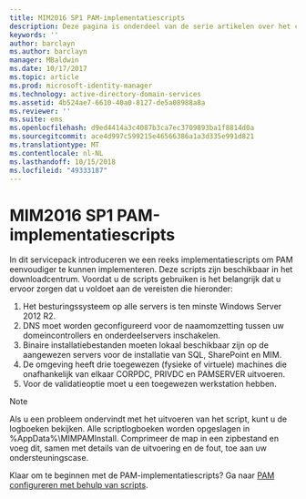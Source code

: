 ```yaml
---
title: MIM2016 SP1 PAM-implementatiescripts
description: Deze pagina is onderdeel van de serie artikelen over het configureren van Privileged Identity Manager met behulp van scripts. De pagina bevat een lijst met aannames met betrekking tot de omgeving.
keywords: ''
author: barclayn
ms.author: barclayn
manager: MBaldwin
ms.date: 10/17/2017
ms.topic: article
ms.prod: microsoft-identity-manager
ms.technology: active-directory-domain-services
ms.assetid: 4b524ae7-6610-40a0-8127-de5a08988a8a
ms.reviewer: ''
ms.suite: ems
ms.openlocfilehash: d9ed4414a3c4087b3ca7ec3709893ba1f8814d0a
ms.sourcegitcommit: ace4d997c599215e46566386a1a3d335e991d821
ms.translationtype: MT
ms.contentlocale: nl-NL
ms.lasthandoff: 10/15/2018
ms.locfileid: "49333187"
---
```

# <a name="mim2016-sp1-pam-deployment-scripts"></a>MIM2016 SP1 PAM-implementatiescripts

In dit servicepack introduceren we een reeks implementatiescripts om PAM eenvoudiger te kunnen implementeren. Deze scripts zijn beschikbaar in het downloadcentrum. Voordat u de scripts gebruiken is het belangrijk dat u ervoor zorgen dat u voldoet aan de vereisten die hieronder:

1. Het besturingssysteem op alle servers is ten minste Windows Server 2012 R2.
2. DNS moet worden geconfigureerd voor de naamomzetting tussen uw domeincontrollers en onderdeelservers inschakelen.
3. Binaire installatiebestanden moeten lokaal beschikbaar zijn op de aangewezen servers voor de installatie van SQL, SharePoint en MIM.
4. De omgeving heeft drie toegewezen (fysieke of virtuele) machines die onafhankelijk van elkaar CORPDC, PRIVDC en PAMSERVER uitvoeren.
5. Voor de validatieoptie moet u een toegewezen werkstation hebben.

>[!NOTE]
>Als u een probleem ondervindt met het uitvoeren van het script, kunt u de logboeken bekijken. Alle scriptlogboeken worden opgeslagen in %AppData%\MIMPAMInstall. Comprimeer de map in een zipbestand en voeg dit, samen met details van de uitvoering en de fout, toe aan uw ondersteuningscase.

Klaar om te beginnen met de PAM-implementatiescripts? Ga naar [PAM configureren met behulp van scripts](./pam/sp1-pam-configure-using-scripts.md).
